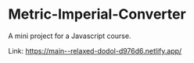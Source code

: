 # Metric-Imperial-Converter
 A mini project for a Javascript course. 

Link: https://main--relaxed-dodol-d976d6.netlify.app/
